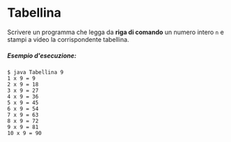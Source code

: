 # Tabellina

Scrivere un programma che legga da **riga di comando** un numero intero `n` e stampi a video la corrispondente tabellina.

##### Esempio d'esecuzione:
```text
$ java Tabellina 9
1 x 9 = 9
2 x 9 = 18
3 x 9 = 27
4 x 9 = 36
5 x 9 = 45
6 x 9 = 54
7 x 9 = 63
8 x 9 = 72
9 x 9 = 81
10 x 9 = 90
```
